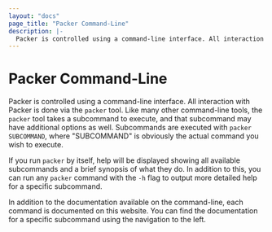 ```yaml
---
layout: "docs"
page_title: "Packer Command-Line"
description: |-
  Packer is controlled using a command-line interface. All interaction with Packer is done via the `packer` tool. Like many other command-line tools, the `packer` tool takes a subcommand to execute, and that subcommand may have additional options as well. Subcommands are executed with `packer SUBCOMMAND`, where "SUBCOMMAND" is obviously the actual command you wish to execute.
---
```


# Packer Command-Line

Packer is controlled using a command-line interface. All interaction with
Packer is done via the `packer` tool. Like many other command-line tools,
the `packer` tool takes a subcommand to execute, and that subcommand may
have additional options as well. Subcommands are executed with
`packer SUBCOMMAND`, where "SUBCOMMAND" is obviously the actual command you wish
to execute.

If you run `packer` by itself, help will be displayed showing all available
subcommands and a brief synopsis of what they do. In addition to this, you can
run any `packer` command with the `-h` flag to output more detailed help for
a specific subcommand.

In addition to the documentation available on the command-line, each command
is documented on this website. You can find the documentation for a specific
subcommand using the navigation to the left.
